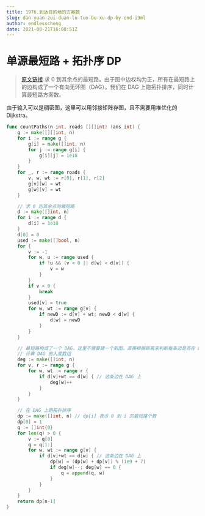 ```yaml
---
title: 1976.到达目的地的方案数
slug: dan-yuan-zui-duan-lu-tuo-bu-xu-dp-by-end-i3ml
author: endlesscheng
date: 2021-08-21T16:08:51Z
---
```

# 单源最短路 + 拓扑序 DP
 
> [原文链接](https://leetcode.cn/problems/number-of-ways-to-arrive-at-destination/solution/dan-yuan-zui-duan-lu-tuo-bu-xu-dp-by-end-i3ml)
求 $0$ 到其余点的最短路。由于图中边权均为正，所有在最短路上的边构成了一个有向无环图（DAG）。我们在 DAG 上跑拓扑排序，同时计算最短路方案数。

由于输入可以是稠密图，这里可以用邻接矩阵存图，且不需要用堆优化的 Dijkstra。

```go
func countPaths(n int, roads [][]int) (ans int) {
	g := make([][]int, n)
	for i := range g {
		g[i] = make([]int, n)
		for j := range g[i] {
			g[i][j] = 1e18
		}
	}
	for _, r := range roads {
		v, w, wt := r[0], r[1], r[2]
		g[v][w] = wt
		g[w][v] = wt
	}

	// 求 0 到其余点的最短路
	d := make([]int, n)
	for i := range d {
		d[i] = 1e18
	}
	d[0] = 0
	used := make([]bool, n)
	for {
		v := -1
		for w, u := range used {
			if !u && (v < 0 || d[w] < d[v]) {
				v = w
			}
		}
		if v < 0 {
			break
		}
		used[v] = true
		for w, wt := range g[v] {
			if newD := d[v] + wt; newD < d[w] {
				d[w] = newD
			}
		}
	}

	// 最短路构成了一个 DAG，这里不需要建一个新图，直接根据距离来判断每条边是否在 DAG 上
	// 计算 DAG 的入度数组
	deg := make([]int, n)
	for v, r := range g {
		for w, wt := range r {
			if d[v]+wt == d[w] { // 这条边在 DAG 上
				deg[w]++
			}
		}
	}

	// 在 DAG 上跑拓扑排序
	dp := make([]int, n) // dp[i] 表示 0 到 i 的最短路个数
	dp[0] = 1
	q := []int{0}
	for len(q) > 0 {
		v := q[0]
		q = q[1:]
		for w, wt := range g[v] {
			if d[v]+wt == d[w] { // 这条边在 DAG 上
				dp[w] = (dp[w] + dp[v]) % (1e9 + 7)
				if deg[w]--; deg[w] == 0 {
					q = append(q, w)
				}
			}
		}
	}
	return dp[n-1]
}
```
